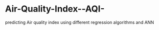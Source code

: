 # Air-Quality-Index--AQI-
predicting Air quality index using different regression algorithms and ANN
